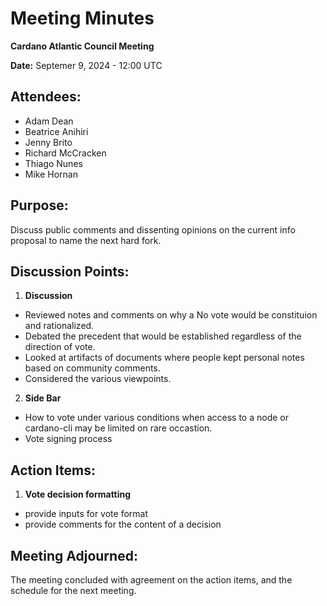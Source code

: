 # Meeting Minutes

**Cardano Atlantic Council Meeting**

**Date:** Septemer 9, 2024 - 12:00 UTC

## **Attendees:** 
- Adam Dean
- Beatrice Anihiri
- Jenny Brito
- Richard McCracken
- Thiago Nunes
- Mike Hornan

## **Purpose:** 
Discuss public comments and dissenting opinions on the current info proposal to name the next hard fork.

## **Discussion Points:**

1. **Discussion**
- Reviewed notes and comments on why a No vote would be constituion and rationalized.
- Debated the precedent that would be established regardless of the direction of vote.
- Looked at artifacts of documents where people kept personal notes based on community comments.
- Considered the various viewpoints.

2. **Side Bar**
- How to vote under various conditions when access to a node or cardano-cli may be limited on rare occastion.
- Vote signing process 

## **Action Items:**

1. **Vote decision formatting**
- provide inputs for vote format
- provide comments for the content of a decision

## **Meeting Adjourned:**
The meeting concluded with agreement on the action items, and the schedule for the next meeting. 
